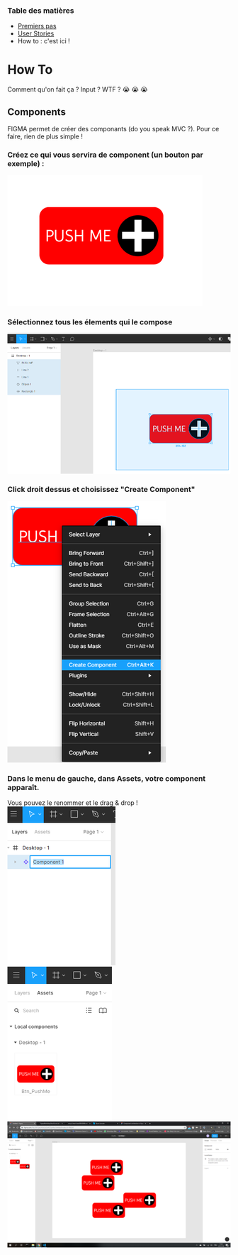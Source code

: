 ### Table des matières

- [Premiers pas](./README.md)
- [User Stories](./UserStories.md)
- How to : c'est ici !

# How To

Comment qu'on fait ça ? Input ? WTF ? :sob: :sob: :sob:

## Components

FIGMA permet de créer des componants (do you speak MVC ?). Pour ce faire, rien de plus simple !

### Créez ce qui vous servira de component (un bouton par exemple) :

![btn compo](./assets/create_component/create_comp01.png)

### Sélectionnez tous les élements qui le compose

![btn compo](./assets/create_component/create_comp02.png)

### Click droit dessus et choisissez "Create Component"

![btn compo](./assets/create_component/create_comp03.png)

### Dans le menu de gauche, dans Assets, votre component apparaît.

Vous pouvez le renommer et le drag & drop !  
![btn compo](./assets/create_component/create_comp04.png)  
![btn compo](./assets/create_component/create_comp05.png)  
![btn compo](./assets/create_component/create_comp06.png)
